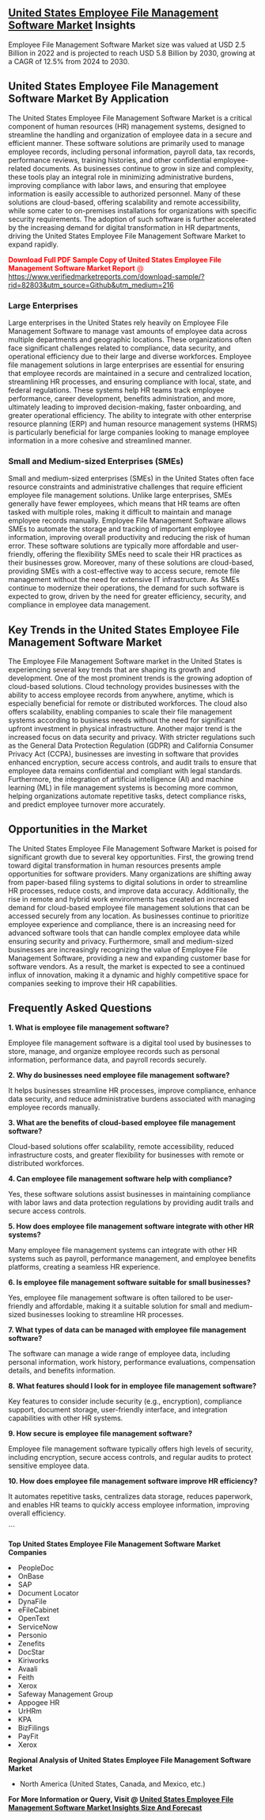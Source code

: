 <h2><a href="https://www.verifiedmarketreports.com/download-sample/?rid=82803&amp;utm_source=Github&amp;utm_medium=216" target="_blank">United States Employee File Management Software Market</a> Insights</h2><p>Employee File Management Software Market size was valued at USD 2.5 Billion in 2022 and is projected to reach USD 5.8 Billion by 2030, growing at a CAGR of 12.5% from 2024 to 2030.</p><p><h2>United States Employee File Management Software Market By Application</h2><p>The United States Employee File Management Software Market is a critical component of human resources (HR) management systems, designed to streamline the handling and organization of employee data in a secure and efficient manner. These software solutions are primarily used to manage employee records, including personal information, payroll data, tax records, performance reviews, training histories, and other confidential employee-related documents. As businesses continue to grow in size and complexity, these tools play an integral role in minimizing administrative burdens, improving compliance with labor laws, and ensuring that employee information is easily accessible to authorized personnel. Many of these solutions are cloud-based, offering scalability and remote accessibility, while some cater to on-premises installations for organizations with specific security requirements. The adoption of such software is further accelerated by the increasing demand for digital transformation in HR departments, driving the United States Employee File Management Software Market to expand rapidly.</p><p><p><span class=""><span style="color: #ff0000;"><strong>Download Full PDF Sample Copy of United States Employee File Management Software Market Report</strong> @ </span><a href="https://www.verifiedmarketreports.com/download-sample/?rid=82803&amp;utm_source=Github&amp;utm_medium=216" target="_blank">https://www.verifiedmarketreports.com/download-sample/?rid=82803&amp;utm_source=Github&amp;utm_medium=216</a></span></p></p><h3>Large Enterprises</h3><p>Large enterprises in the United States rely heavily on Employee File Management Software to manage vast amounts of employee data across multiple departments and geographic locations. These organizations often face significant challenges related to compliance, data security, and operational efficiency due to their large and diverse workforces. Employee file management solutions in large enterprises are essential for ensuring that employee records are maintained in a secure and centralized location, streamlining HR processes, and ensuring compliance with local, state, and federal regulations. These systems help HR teams track employee performance, career development, benefits administration, and more, ultimately leading to improved decision-making, faster onboarding, and greater operational efficiency. The ability to integrate with other enterprise resource planning (ERP) and human resource management systems (HRMS) is particularly beneficial for large companies looking to manage employee information in a more cohesive and streamlined manner.</p><h3>Small and Medium-sized Enterprises (SMEs)</h3><p>Small and medium-sized enterprises (SMEs) in the United States often face resource constraints and administrative challenges that require efficient employee file management solutions. Unlike large enterprises, SMEs generally have fewer employees, which means that HR teams are often tasked with multiple roles, making it difficult to maintain and manage employee records manually. Employee File Management Software allows SMEs to automate the storage and tracking of important employee information, improving overall productivity and reducing the risk of human error. These software solutions are typically more affordable and user-friendly, offering the flexibility SMEs need to scale their HR practices as their businesses grow. Moreover, many of these solutions are cloud-based, providing SMEs with a cost-effective way to access secure, remote file management without the need for extensive IT infrastructure. As SMEs continue to modernize their operations, the demand for such software is expected to grow, driven by the need for greater efficiency, security, and compliance in employee data management.</p><h2>Key Trends in the United States Employee File Management Software Market</h2><p>The Employee File Management Software market in the United States is experiencing several key trends that are shaping its growth and development. One of the most prominent trends is the growing adoption of cloud-based solutions. Cloud technology provides businesses with the ability to access employee records from anywhere, anytime, which is especially beneficial for remote or distributed workforces. The cloud also offers scalability, enabling companies to scale their file management systems according to business needs without the need for significant upfront investment in physical infrastructure. Another major trend is the increased focus on data security and privacy. With stricter regulations such as the General Data Protection Regulation (GDPR) and California Consumer Privacy Act (CCPA), businesses are investing in software that provides enhanced encryption, secure access controls, and audit trails to ensure that employee data remains confidential and compliant with legal standards. Furthermore, the integration of artificial intelligence (AI) and machine learning (ML) in file management systems is becoming more common, helping organizations automate repetitive tasks, detect compliance risks, and predict employee turnover more accurately.</p><h2>Opportunities in the Market</h2><p>The United States Employee File Management Software Market is poised for significant growth due to several key opportunities. First, the growing trend toward digital transformation in human resources presents ample opportunities for software providers. Many organizations are shifting away from paper-based filing systems to digital solutions in order to streamline HR processes, reduce costs, and improve data accuracy. Additionally, the rise in remote and hybrid work environments has created an increased demand for cloud-based employee file management solutions that can be accessed securely from any location. As businesses continue to prioritize employee experience and compliance, there is an increasing need for advanced software tools that can handle complex employee data while ensuring security and privacy. Furthermore, small and medium-sized businesses are increasingly recognizing the value of Employee File Management Software, providing a new and expanding customer base for software vendors. As a result, the market is expected to see a continued influx of innovation, making it a dynamic and highly competitive space for companies seeking to improve their HR capabilities.</p><h2>Frequently Asked Questions</h2><p><b>1. What is employee file management software?</b></p><p>Employee file management software is a digital tool used by businesses to store, manage, and organize employee records such as personal information, performance data, and payroll records securely.</p><p><b>2. Why do businesses need employee file management software?</b></p><p>It helps businesses streamline HR processes, improve compliance, enhance data security, and reduce administrative burdens associated with managing employee records manually.</p><p><b>3. What are the benefits of cloud-based employee file management software?</b></p><p>Cloud-based solutions offer scalability, remote accessibility, reduced infrastructure costs, and greater flexibility for businesses with remote or distributed workforces.</p><p><b>4. Can employee file management software help with compliance?</b></p><p>Yes, these software solutions assist businesses in maintaining compliance with labor laws and data protection regulations by providing audit trails and secure access controls.</p><p><b>5. How does employee file management software integrate with other HR systems?</b></p><p>Many employee file management systems can integrate with other HR systems such as payroll, performance management, and employee benefits platforms, creating a seamless HR experience.</p><p><b>6. Is employee file management software suitable for small businesses?</b></p><p>Yes, employee file management software is often tailored to be user-friendly and affordable, making it a suitable solution for small and medium-sized businesses looking to streamline HR processes.</p><p><b>7. What types of data can be managed with employee file management software?</b></p><p>The software can manage a wide range of employee data, including personal information, work history, performance evaluations, compensation details, and benefits information.</p><p><b>8. What features should I look for in employee file management software?</b></p><p>Key features to consider include security (e.g., encryption), compliance support, document storage, user-friendly interface, and integration capabilities with other HR systems.</p><p><b>9. How secure is employee file management software?</b></p><p>Employee file management software typically offers high levels of security, including encryption, secure access controls, and regular audits to protect sensitive employee data.</p><p><b>10. How does employee file management software improve HR efficiency?</b></p><p>It automates repetitive tasks, centralizes data storage, reduces paperwork, and enables HR teams to quickly access employee information, improving overall efficiency.</p>```</p><p><strong>Top United States Employee File Management Software Market Companies</strong></p><div data-test-id=""><p><li>PeopleDoc</li><li> OnBase</li><li> SAP</li><li> Document Locator</li><li> DynaFile</li><li> eFileCabinet</li><li> OpenText</li><li> ServiceNow</li><li> Personio</li><li> Zenefits</li><li> DocStar</li><li> Kiriworks</li><li> Avaali</li><li> Feith</li><li> Xerox</li><li> Safeway Management Group</li><li> Appogee HR</li><li> UrHRm</li><li> KPA</li><li> BizFilings</li><li> PayFit</li><li> Xerox</li></p><div><strong>Regional Analysis of&nbsp;United States Employee File Management Software Market</strong></div><ul><li dir="ltr"><p dir="ltr">North America&nbsp;(United States, Canada, and Mexico, etc.)</p></li></ul><p><strong>For More Information or Query, Visit @&nbsp;</strong><strong><a href="https://www.verifiedmarketreports.com/product/global-employee-file-management-software-market-growth-status-and-outlook-2019-2024/?utm_source=Github&amp;utm_medium=216" target="_blank">United States Employee File Management Software Market Insights Size And Forecast</a></strong></p></div>
